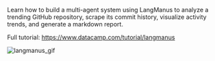 Learn how to build a multi-agent system using LangManus to analyze a trending GitHub repository, scrape its commit history, visualize activity trends, and generate a markdown report.

Full tutorial: https://www.datacamp.com/tutorial/langmanus

![langmanus_gif](https://github.com/user-attachments/assets/111321e1-9199-4591-90dc-28b08f17086d)
